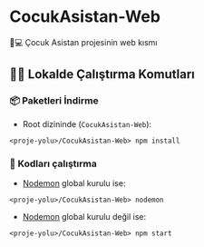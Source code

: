 # CocukAsistan-Web
🤖💻 Çocuk Asistan projesinin web kısmı 

## 🚴‍♀️ Lokalde Çalıştırma Komutları

### 📦 Paketleri İndirme

- Root dizininde (`CocukAsistan-Web`):

`<proje-yolu>/CocukAsistan-Web> npm install`

### 🚀 Kodları çalıştırma
- [Nodemon](https://www.npmjs.com/package/nodemon) global kurulu ise:

`<proje-yolu>/CocukAsistan-Web> nodemon`

- [Nodemon](https://www.npmjs.com/package/nodemon) global kurulu değil ise:

`<proje-yolu>/CocukAsistan-Web> npm start`
